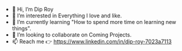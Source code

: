 - 👋 Hi, I’m Dip Roy
- 👀 I’m interested in Everything I love and like.
- 🌱 I’m currently learning "How to spend more time on learning new things".
- 💞️ I’m looking to collaborate on Coming Projects.
- 📫 Reach me 👉 https://www.linkedin.com/in/dip-roy-7023a7113

<!---
Diptechis/Diptechis is a ✨ special ✨ repository because its `README.md` (this file) appears on your GitHub profile.
You can click the Preview link to take a look at your changes.
--->
